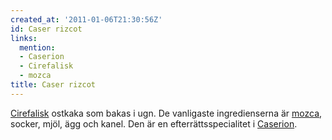 ```yaml
---
created_at: '2011-01-06T21:30:56Z'
id: Caser rizcot
links:
  mention:
  - Caserion
  - Cirefalisk
  - mozca
title: Caser rizcot
---
```


[Cirefalisk] ostkaka som bakas i ugn. De vanligaste ingredienserna är [mozca], socker, mjöl, ägg och
kanel. Den är en efterrättsspecialitet i [Caserion].

  [Cirefalisk]: Cirefalisk
  [mozca]: mozca
  [Caserion]: Caserion
